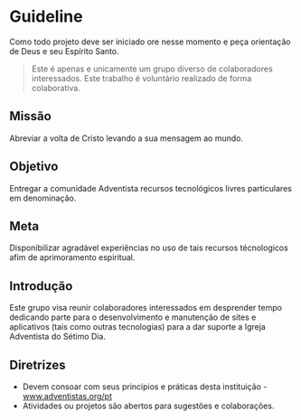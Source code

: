 # Guideline

Como todo projeto deve ser iniciado ore nesse momento e peça orientação de Deus e seu Espírito Santo.

> Este é apenas e unicamente um grupo diverso de colaboradores interessados. Este trabalho é voluntário realizado de forma colaborativa.

## Missão
Abreviar a volta de Cristo levando a sua mensagem ao mundo.

## Objetivo
Entregar a comunidade Adventista recursos tecnológicos livres particulares em denominação.

## Meta
Disponibilizar agradável experiências no uso de tais recursos técnologicos afim de aprimoramento espiritual.

## Introdução
Este grupo visa reunir colaboradores interessados em desprender tempo dedicando parte para o desenvolvimento e manutenção de sites e aplicativos (tais como outras tecnologias) para a dar suporte a Igreja Adventista do Sétimo Dia.

## Diretrizes
* Devem consoar com seus princípios e práticas desta instituição - www.adventistas.org/pt
* Atividades ou projetos são abertos para sugestões e colaborações.
